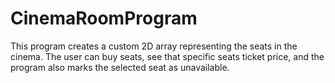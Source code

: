 # CinemaRoomProgram
This program creates a custom 2D array representing the seats in the cinema. The user can buy seats, see that specific seats ticket price, and the program also marks the selected seat as unavailable. 
